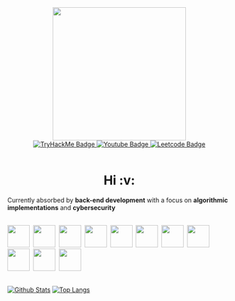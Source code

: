 <div id="header" align="center">
  <img src="https://c.tenor.com/bUbaw5Rct58AAAAd/evangelion-the-end-of-evangelion.gif" width="300"/>
  <div id="badges">
    <a href="tryhackme.com">
      <img src="https://img.shields.io/badge/-TryHackMe-green?style=for-the-badge&logo=tryhackme&logoColor=white   " alt="TryHackMe Badge"/>
    </a>
    <a href="youtube.com">
      <img src="https://img.shields.io/badge/YouTube-red?style=for-the-badge&logo=youtube&logoColor=white" alt="Youtube Badge"/>
    </a>
    <a href="leetcode.com">
      <img src="https://img.shields.io/badge/dynamic/json?style=for-the-badge&labelColor=black&color=%23ffa116&label=Solved&query=solved&url=https%3A%2F%2Fleetcode-badge.vercel.app%2Fapi%2Fusers%2Fbluel1ly&logo=leetcode&logoColor=yellow" alt="Leetcode Badge"/>
    </a>
  </div>
</div>
<br>
<div>
  <h1 align=center> Hi :v: </h1>
  <p> Currently absorbed by <strong>back-end development</strong> with a focus on <strong>algorithmic implementations</strong> and <strong>cybersecurity</strong> </p>
</div>

<br>

<div>
  <img src="https://cdn.jsdelivr.net/gh/devicons/devicon/icons/ruby/ruby-original.svg" width="50" height="50"/>&nbsp;
  <img src="https://cdn.jsdelivr.net/gh/devicons/devicon/icons/rails/rails-plain-wordmark.svg" width="50" height="50"/>&nbsp;  
  <img src="https://cdn.jsdelivr.net/gh/devicons/devicon/icons/html5/html5-original.svg" width="50" height="50"/>&nbsp;
  <img src="https://cdn.jsdelivr.net/gh/devicons/devicon/icons/css3/css3-original.svg" width="50" height="50"/>&nbsp;
  <img src="https://cdn.jsdelivr.net/gh/devicons/devicon/icons/javascript/javascript-original.svg" width="50" height="50"/>&nbsp;
  <img src="https://cdn.jsdelivr.net/gh/devicons/devicon/icons/react/react-original.svg" width="50" height="50"/>&nbsp;
  <img src="https://cdn.jsdelivr.net/gh/devicons/devicon/icons/python/python-original.svg" width="50" height="50"/>&nbsp;
  <img src="https://cdn.jsdelivr.net/gh/devicons/devicon/icons/go/go-original.svg" width="50" height="50"/>&nbsp;
  <img src="https://cdn.jsdelivr.net/gh/devicons/devicon/icons/postgresql/postgresql-original.svg" width="50" height="50"/>&nbsp;
  <img src="https://cdn.jsdelivr.net/gh/devicons/devicon/icons/linux/linux-original.svg" width="50" height="50"/>&nbsp;
  <img src="https://cdn.jsdelivr.net/gh/devicons/devicon/icons/git/git-original.svg" width="50" height="50"/>&nbsp;
</div>

<br>

[![Github Stats](https://github-readme-stats.vercel.app/api?username=Acut1s&theme=dracula)](https://github.com/anuraghazra/github-readme-stats)
[![Top Langs](https://github-readme-stats.vercel.app/api/top-langs/?username=Acut1s&theme=dracula)](https://github.com/anuraghazra/github-readme-stats)





